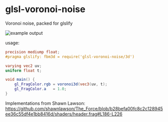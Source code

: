 # glsl-voronoi-noise

Voronoi noise, packed for glslify

![example output]()

usage: 
```glsl
precision mediump float;
#pragma glslify: fbm3d = require('glsl-voronoi-noise/3d')

varying vec2 uv;
uniform float t;

void main() {
    gl_FragColor.rgb = voronoi3d(vec3(uv, t);  
    gl_FragColor.a   = 1.0;
}
```

Implementations from Shawn Lawson:
https://github.com/shawnlawson/The_Force/blob/b28befa00fc8c2c128945ee36c55df4e1bb8416d/shaders/header.frag#L186-L226
